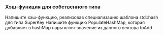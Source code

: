 ### Хэш-функция для собственного типа

Напишите хэш-функцию, реализовав специализацию шаблона std::hash для типа SuperKey
Напишите функцию PopulateHashMap, которая добавляет в hashMap пары ключ-значение из данного вектора toAdd
